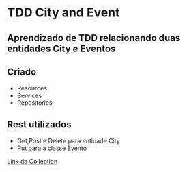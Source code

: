 # TDD City and Event

## Aprendizado de TDD relacionando duas entidades City e Eventos

## Criado
* Resources
* Services
* Repositories

## Rest utilizados

* Get,Post e Delete para entidade City
* Put para a classe Evento

[Link da Collection](https://www.getpostman.com/collections/c34ea3428d6b199b391)
